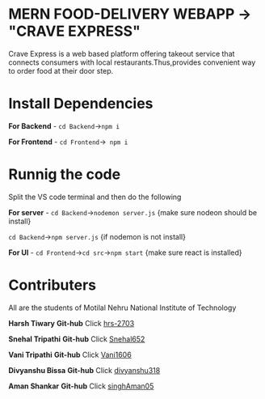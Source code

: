 # MERN FOOD-DELIVERY WEBAPP -> "CRAVE EXPRESS"

Crave Express is a web based platform offering takeout service that connects consumers with local restaurants.Thus,provides convenient way to order food at their door step.

# Install Dependencies

**For Backend** - `cd Backend`->`npm i`

**For Frontend** - `cd Frontend`->` npm i`

# Runnig the code

Split the VS code terminal and then do the following

**For server** - `cd Backend`->`nodemon server.js` {make sure nodeon should be install}

`cd Backend`->`npm server.js` {if nodemon is not install}

**For UI** - `cd Frontend`->`cd src`->`npm start` {make sure react is installed}

# Contributers

All are the students of Motilal Nehru National Institute of Technology

**Harsh Tiwary** **Git-hub** Click [hrs-2703](https://github.com/hrs-2703)

**Snehal Tripathi** **Git-hub** Click [Snehal652](https://github.com/Snehal652)

**Vani Tripathi** **Git-hub** Click [Vani1606](https://github.com/Vani1606)

**Divyanshu Bissa** **Git-hub** Click [divyanshu318](https://github.com/divyanshu318)

**Aman Shankar** **Git-hub** Click [singhAman05](https://github.com/singhAman05)
